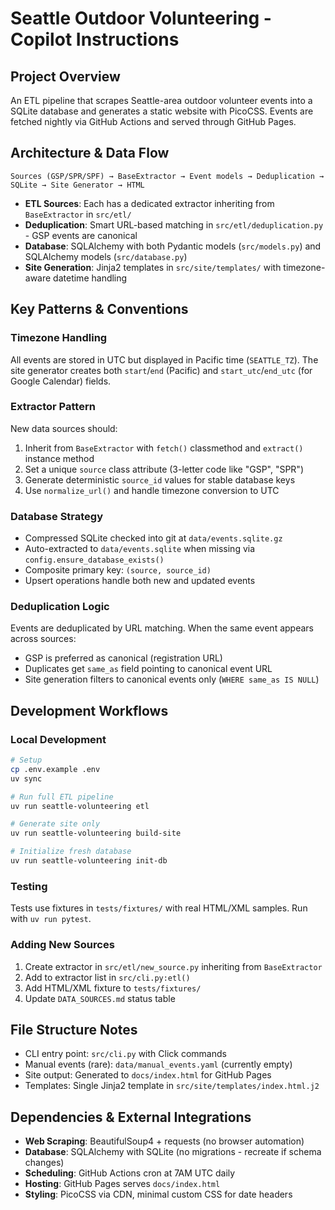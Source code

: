 # Seattle Outdoor Volunteering - Copilot Instructions

## Project Overview
An ETL pipeline that scrapes Seattle-area outdoor volunteer events into a SQLite database and generates a static website with PicoCSS. Events are fetched nightly via GitHub Actions and served through GitHub Pages.

## Architecture & Data Flow
```
Sources (GSP/SPR/SPF) → BaseExtractor → Event models → Deduplication → SQLite → Site Generator → HTML
```

- **ETL Sources**: Each has a dedicated extractor inheriting from `BaseExtractor` in `src/etl/`
- **Deduplication**: Smart URL-based matching in `src/etl/deduplication.py` - GSP events are canonical
- **Database**: SQLAlchemy with both Pydantic models (`src/models.py`) and SQLAlchemy models (`src/database.py`)
- **Site Generation**: Jinja2 templates in `src/site/templates/` with timezone-aware datetime handling

## Key Patterns & Conventions

### Timezone Handling
All events are stored in UTC but displayed in Pacific time (`SEATTLE_TZ`). The site generator creates both `start`/`end` (Pacific) and `start_utc`/`end_utc` (for Google Calendar) fields.

### Extractor Pattern
New data sources should:
1. Inherit from `BaseExtractor` with `fetch()` classmethod and `extract()` instance method
2. Set a unique `source` class attribute (3-letter code like "GSP", "SPR")
3. Generate deterministic `source_id` values for stable database keys
4. Use `normalize_url()` and handle timezone conversion to UTC

### Database Strategy
- Compressed SQLite checked into git at `data/events.sqlite.gz`
- Auto-extracted to `data/events.sqlite` when missing via `config.ensure_database_exists()`
- Composite primary key: `(source, source_id)`
- Upsert operations handle both new and updated events

### Deduplication Logic
Events are deduplicated by URL matching. When the same event appears across sources:
- GSP is preferred as canonical (registration URL)
- Duplicates get `same_as` field pointing to canonical event URL
- Site generation filters to canonical events only (`WHERE same_as IS NULL`)

## Development Workflows

### Local Development
```bash
# Setup
cp .env.example .env
uv sync

# Run full ETL pipeline
uv run seattle-volunteering etl

# Generate site only
uv run seattle-volunteering build-site

# Initialize fresh database
uv run seattle-volunteering init-db
```

### Testing
Tests use fixtures in `tests/fixtures/` with real HTML/XML samples. Run with `uv run pytest`.

### Adding New Sources
1. Create extractor in `src/etl/new_source.py` inheriting from `BaseExtractor`
2. Add to extractor list in `src/cli.py:etl()`
3. Add HTML/XML fixture to `tests/fixtures/`
4. Update `DATA_SOURCES.md` status table

## File Structure Notes
- CLI entry point: `src/cli.py` with Click commands
- Manual events (rare): `data/manual_events.yaml` (currently empty)
- Site output: Generated to `docs/index.html` for GitHub Pages
- Templates: Single Jinja2 template in `src/site/templates/index.html.j2`

## Dependencies & External Integrations
- **Web Scraping**: BeautifulSoup4 + requests (no browser automation)
- **Database**: SQLAlchemy with SQLite (no migrations - recreate if schema changes)
- **Scheduling**: GitHub Actions cron at 7AM UTC daily
- **Hosting**: GitHub Pages serves `docs/index.html`
- **Styling**: PicoCSS via CDN, minimal custom CSS for date headers
